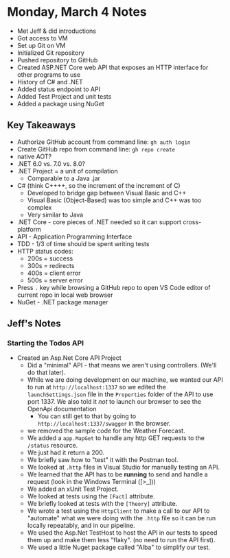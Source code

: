 # Monday, March 4 Notes
- Met Jeff & did introductions
- Got access to VM
- Set up Git on VM
- Initialized Git repository
- Pushed repository to GitHub
- Created ASP.NET Core web API that exposes an HTTP interface for other programs to use
- History of C# and .NET
- Added status endpoint to API
- Added Test Project and unit tests
- Added a package using NuGet
## Key Takeaways
- Authorize GitHub account from command line: `gh auth login`
- Create GitHub repo from command line: `gh repo create`
- native AOT?
- .NET 6.0 vs. 7.0 vs. 8.0?
- .NET Project = a unit of compilation
    - Comparable to a Java .jar
- C# (think C++++, so the increment of the increment of C)
    - Developed to bridge gap between Visual Basic and C++
    - Visual Basic (Object-Based) was too simple and C++ was too complex
    - Very similar to Java
- .NET Core - core pieces of .NET needed so it can support cross-platform
- API - Application Programming Interface
- TDD - 1/3 of time should be spent writing tests
- HTTP status codes:
    - 200s = success
    - 300s = redirects
    - 400s = client error
    - 500s = server error
- Press `.` key while browsing a GitHub repo to open VS Code editor of current repo in local web browser
- NuGet - .NET package manager
## Jeff's Notes
### Starting the Todos API
- Created an Asp.Net Core API Project
    - Did a "minimal" API - that means we aren't using controllers. (We'll do that later).
    - While we are doing development on our machine, we wanted our API to run at `http://localhost:1337` so we edited the `launchSettings.json` file in the `Properties` folder of the API to use port 1337. We also told it *not* to launch our browser to see the OpenApi documentation
        - You can still get to that by going to `http://localhost:1337/swagger` in the browser.
    - we removed the sample code for the Weather Forecast.
    - We added a `app.MapGet` to handle any http GET requests to the `/status` resource.
    - We just had it return a 200.
    - We briefly saw how to "test" it with the Postman tool.
    - We looked at `.http` files in Visual Studio for manually testing an API.
    - We learned that the API has to be **running** to send and handle a request (look in the Windows Terminal ([>_])) 
    - We added an xUnit Test Project.
    - We looked at tests using the `[Fact]` attribute.
    - We briefly looked at tests with the `[Theory]` attribute.
    - We wrote a test using the `HttpClient` to make a call to our API to "automate" what we were doing with the `.http` file so it can be run locally repeatably, and in our pipeline.
    - We used the Asp.Net TestHost to host the API in our tests to speed them up and make them less "flaky". (no need to run the API first).
    - We used a little Nuget package called "Alba" to simplify our test.